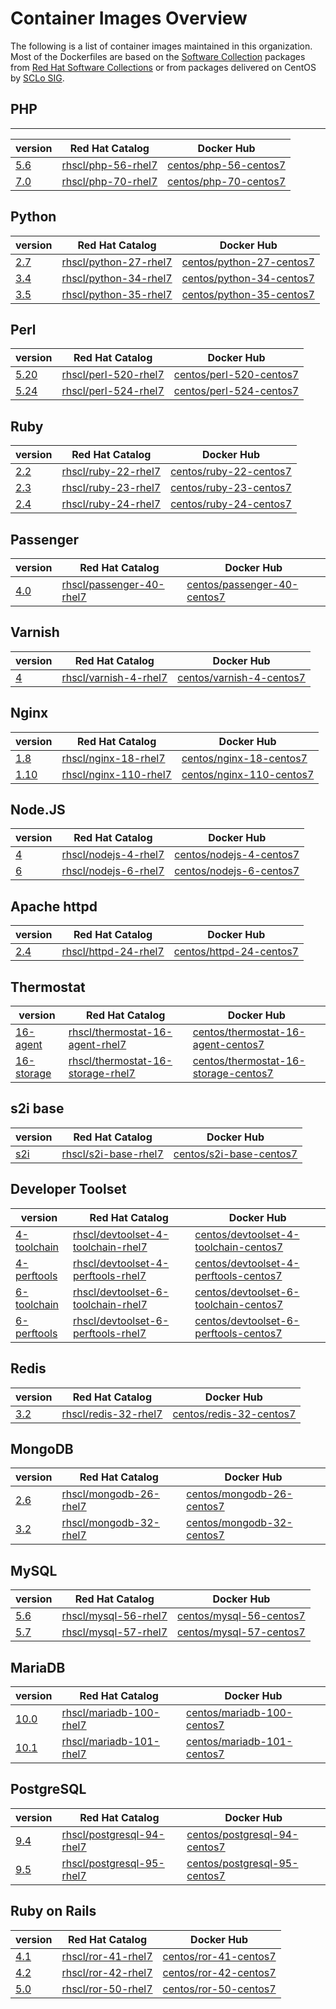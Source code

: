 Container Images Overview
=========================

The following is a list of container images maintained in this organization. Most of the Dockerfiles are based on the [Software Collection](https://www.softwarecollections.org/en/docs/) packages from [Red Hat Software Collections](https://access.redhat.com/documentation/en/red-hat-software-collections/) or from packages delivered on CentOS by [SCLo SIG](http://wiki.centos.org/SpecialInterestGroup/SCLo).

## PHP
------

| **version**  | **Red Hat Catalog** | **Docker Hub** |
| ------------ | ------------------- | -------------- |
| [5.6](https://github.com/sclorg/s2i-php-container.git) | [rhscl/php-56-rhel7](https://access.redhat.com/containers/#/registry.access.redhat.com/rhscl/php-56-rhel7) | [centos/php-56-centos7](https://hub.docker.com/r/centos/php-56-centos7/) |
| [7.0](https://github.com/sclorg/s2i-php-container.git) | [rhscl/php-70-rhel7](https://access.redhat.com/containers/#/registry.access.redhat.com/rhscl/php-70-rhel7) | [centos/php-70-centos7](https://hub.docker.com/r/centos/php-70-centos7/) |


## Python

| **version**  | **Red Hat Catalog** | **Docker Hub** |
| ------------ | ------------------- | -------------- |
| [2.7](https://github.com/sclorg/s2i-python-container.git) | [rhscl/python-27-rhel7](https://access.redhat.com/containers/#/registry.access.redhat.com/rhscl/python-27-rhel7) | [centos/python-27-centos7](https://hub.docker.com/r/centos/python-27-centos7/) |
| [3.4](https://github.com/sclorg/s2i-python-container.git) | [rhscl/python-34-rhel7](https://access.redhat.com/containers/#/registry.access.redhat.com/rhscl/python-34-rhel7) | [centos/python-34-centos7](https://hub.docker.com/r/centos/python-34-centos7/) |
| [3.5](https://github.com/sclorg/s2i-python-container.git) | [rhscl/python-35-rhel7](https://access.redhat.com/containers/#/registry.access.redhat.com/rhscl/python-35-rhel7) | [centos/python-35-centos7](https://hub.docker.com/r/centos/python-35-centos7/) |


## Perl

| **version**  | **Red Hat Catalog** | **Docker Hub** |
| ------------ | ------------------- | -------------- |
| [5.20](https://github.com/sclorg/s2i-perl-container.git) | [rhscl/perl-520-rhel7](https://access.redhat.com/containers/#/registry.access.redhat.com/rhscl/perl-520-rhel7) | [centos/perl-520-centos7](https://hub.docker.com/r/centos/perl-520-centos7/) |
| [5.24](https://github.com/sclorg/s2i-perl-container.git) | [rhscl/perl-524-rhel7](https://access.redhat.com/containers/#/registry.access.redhat.com/rhscl/perl-524-rhel7) | [centos/perl-524-centos7](https://hub.docker.com/r/centos/perl-524-centos7/) |


## Ruby

| **version**  | **Red Hat Catalog** | **Docker Hub** |
| ------------ | ------------------- | -------------- |
| [2.2](https://github.com/sclorg/s2i-ruby-container.git) | [rhscl/ruby-22-rhel7](https://access.redhat.com/containers/#/registry.access.redhat.com/rhscl/ruby-22-rhel7) | [centos/ruby-22-centos7](https://hub.docker.com/r/centos/ruby-22-centos7/) |
| [2.3](https://github.com/sclorg/s2i-ruby-container.git) | [rhscl/ruby-23-rhel7](https://access.redhat.com/containers/#/registry.access.redhat.com/rhscl/ruby-23-rhel7) | [centos/ruby-23-centos7](https://hub.docker.com/r/centos/ruby-23-centos7/) |
| [2.4](https://github.com/sclorg/s2i-ruby-container.git) | [rhscl/ruby-24-rhel7](https://access.redhat.com/containers/#/registry.access.redhat.com/rhscl/ruby-24-rhel7) | [centos/ruby-24-centos7](https://hub.docker.com/r/centos/ruby-24-centos7/) |


## Passenger

| **version**  | **Red Hat Catalog** | **Docker Hub** |
| ------------ | ------------------- | -------------- |
| [4.0](https://github.com/sclorg/passenger-container.git) | [rhscl/passenger-40-rhel7](https://access.redhat.com/containers/#/registry.access.redhat.com/rhscl/passenger-40-rhel7) | [centos/passenger-40-centos7](https://hub.docker.com/r/centos/passenger-40-centos7/) |


## Varnish

| **version**  | **Red Hat Catalog** | **Docker Hub** |
| ------------ | ------------------- | -------------- |
| [4](https://github.com/sclorg/varnish-container.git) | [rhscl/varnish-4-rhel7](https://access.redhat.com/containers/#/registry.access.redhat.com/rhscl/varnish-4-rhel7) | [centos/varnish-4-centos7](https://hub.docker.com/r/centos/varnish-4-centos7/) |


## Nginx

| **version**  | **Red Hat Catalog** | **Docker Hub** |
| ------------ | ------------------- | -------------- |
| [1.8](https://github.com/sclorg/nginx-container.git) | [rhscl/nginx-18-rhel7](https://access.redhat.com/containers/#/registry.access.redhat.com/rhscl/nginx-18-rhel7) | [centos/nginx-18-centos7](https://hub.docker.com/r/centos/nginx-18-centos7/) |
| [1.10](https://github.com/sclorg/nginx-container.git) | [rhscl/nginx-110-rhel7](https://access.redhat.com/containers/#/registry.access.redhat.com/rhscl/nginx-110-rhel7) | [centos/nginx-110-centos7](https://hub.docker.com/r/centos/nginx-110-centos7/) |

## Node.JS

| **version**  | **Red Hat Catalog** | **Docker Hub** |
| ------------ | ------------------- | -------------- |
| [4](https://github.com/sclorg/s2i-nodejs-container.git) | [rhscl/nodejs-4-rhel7](https://access.redhat.com/containers/#/registry.access.redhat.com/rhscl/nodejs-4-rhel7) | [centos/nodejs-4-centos7](https://hub.docker.com/r/centos/nodejs-4-centos7/) |
| [6](https://github.com/sclorg/s2i-nodejs-container.git) | [rhscl/nodejs-6-rhel7](https://access.redhat.com/containers/#/registry.access.redhat.com/rhscl/nodejs-6-rhel7) | [centos/nodejs-6-centos7](https://hub.docker.com/r/centos/nodejs-6-centos7/) |


## Apache httpd

| **version**  | **Red Hat Catalog** | **Docker Hub** |
| ------------ | ------------------- | -------------- |
| [2.4](https://github.com/sclorg/httpd-container.git) | [rhscl/httpd-24-rhel7](https://access.redhat.com/containers/#/registry.access.redhat.com/rhscl/httpd-24-rhel7) | [centos/httpd-24-centos7](https://hub.docker.com/r/centos/httpd-24-centos7/) |


## Thermostat

| **version**  | **Red Hat Catalog** | **Docker Hub** |
| ------------ | ------------------- | -------------- |
| [16-agent](https://github.com/sclorg/thermostat-container.git) | [rhscl/thermostat-16-agent-rhel7](https://access.redhat.com/containers/#/registry.access.redhat.com/rhscl/thermostat-16-agent-rhel7) | [centos/thermostat-16-agent-centos7](https://hub.docker.com/r/centos/thermostat-16-agent-centos7/) |
| [16-storage](https://github.com/sclorg/thermostat-container.git) | [rhscl/thermostat-16-storage-rhel7](https://access.redhat.com/containers/#/registry.access.redhat.com/rhscl/thermostat-16-storage-rhel7) | [centos/thermostat-16-storage-centos7](https://hub.docker.com/r/centos/thermostat-16-storage-centos7/) |

## s2i base

| **version**  | **Red Hat Catalog** | **Docker Hub** |
| ------------ | ------------------- | -------------- |
| [s2i](https://github.com/sclorg/s2i-base-container.git) | [rhscl/s2i-base-rhel7](https://access.redhat.com/containers/#/registry.access.redhat.com/rhscl/s2i-base-rhel7) | [centos/s2i-base-centos7](https://hub.docker.com/r/centos/s2i-base-centos7/) |


## Developer Toolset

| **version**  | **Red Hat Catalog** | **Docker Hub** |
| ------------ | ------------------- | -------------- |
| [4-toolchain](https://github.com/sclorg/devtoolset-container.git) | [rhscl/devtoolset-4-toolchain-rhel7](https://access.redhat.com/containers/#/registry.access.redhat.com/rhscl/devtoolset-4-toolchain-rhel7) | [centos/devtoolset-4-toolchain-centos7](https://hub.docker.com/r/centos/devtoolset-4-toolchain-centos7/) |
| [4-perftools](https://github.com/sclorg/devtoolset-container.git) | [rhscl/devtoolset-4-perftools-rhel7](https://access.redhat.com/containers/#/registry.access.redhat.com/rhscl/devtoolset-4-perftools-rhel7) | [centos/devtoolset-4-perftools-centos7](https://hub.docker.com/r/centos/devtoolset-4-perftools-centos7/) |
| [6-toolchain](https://github.com/sclorg/devtoolset-container.git) | [rhscl/devtoolset-6-toolchain-rhel7](https://access.redhat.com/containers/#/registry.access.redhat.com/rhscl/devtoolset-6-toolchain-rhel7) | [centos/devtoolset-6-toolchain-centos7](https://hub.docker.com/r/centos/devtoolset-6-toolchain-centos7/) |
| [6-perftools](https://github.com/sclorg/devtoolset-container.git) | [rhscl/devtoolset-6-perftools-rhel7](https://access.redhat.com/containers/#/registry.access.redhat.com/rhscl/devtoolset-6-perftools-rhel7) | [centos/devtoolset-6-perftools-centos7](https://hub.docker.com/r/centos/devtoolset-6-perftools-centos7/) |


## Redis

| **version**  | **Red Hat Catalog** | **Docker Hub** |
| ------------ | ------------------- | -------------- |
| [3.2](https://github.com/sclorg/redis-container.git) | [rhscl/redis-32-rhel7](https://access.redhat.com/containers/#/registry.access.redhat.com/rhscl/redis-32-rhel7) | [centos/redis-32-centos7](https://hub.docker.com/r/centos/redis-32-centos7/) |


## MongoDB

| **version**  | **Red Hat Catalog** | **Docker Hub** |
| ------------ | ------------------- | -------------- |
| [2.6](https://github.com/sclorg/mongodb-container.git) | [rhscl/mongodb-26-rhel7](https://access.redhat.com/containers/#/registry.access.redhat.com/rhscl/mongodb-26-rhel7) | [centos/mongodb-26-centos7](https://hub.docker.com/r/centos/mongodb-26-centos7/) |
| [3.2](https://github.com/sclorg/mongodb-container.git) | [rhscl/mongodb-32-rhel7](https://access.redhat.com/containers/#/registry.access.redhat.com/rhscl/mongodb-32-rhel7) | [centos/mongodb-32-centos7](https://hub.docker.com/r/centos/mongodb-32-centos7/) |


## MySQL

| **version**  | **Red Hat Catalog** | **Docker Hub** |
| ------------ | ------------------- | -------------- |
| [5.6](https://github.com/sclorg/mysql-container.git) | [rhscl/mysql-56-rhel7](https://access.redhat.com/containers/#/registry.access.redhat.com/rhscl/mysql-56-rhel7) | [centos/mysql-56-centos7](https://hub.docker.com/r/centos/mysql-56-centos7/) |
| [5.7](https://github.com/sclorg/mysql-container.git) | [rhscl/mysql-57-rhel7](https://access.redhat.com/containers/#/registry.access.redhat.com/rhscl/mysql-57-rhel7) | [centos/mysql-57-centos7](https://hub.docker.com/r/centos/mysql-57-centos7/) |


## MariaDB

| **version**  | **Red Hat Catalog** | **Docker Hub** |
| ------------ | ------------------- | -------------- |
| [10.0](https://github.com/sclorg/mariadb-container.git) | [rhscl/mariadb-100-rhel7](https://access.redhat.com/containers/#/registry.access.redhat.com/rhscl/mariadb-100-rhel7) | [centos/mariadb-100-centos7](https://hub.docker.com/r/centos/mariadb-100-centos7/) |
| [10.1](https://github.com/sclorg/mariadb-container.git) | [rhscl/mariadb-101-rhel7](https://access.redhat.com/containers/#/registry.access.redhat.com/rhscl/mariadb-101-rhel7) | [centos/mariadb-101-centos7](https://hub.docker.com/r/centos/mariadb-101-centos7/) |


## PostgreSQL

| **version**  | **Red Hat Catalog** | **Docker Hub** |
| ------------ | ------------------- | -------------- |
| [9.4](https://github.com/sclorg/postgresql-container.git) | [rhscl/postgresql-94-rhel7](https://access.redhat.com/containers/#/registry.access.redhat.com/rhscl/postgresql-94-rhel7) | [centos/postgresql-94-centos7](https://hub.docker.com/r/centos/postgresql-94-centos7/) |
| [9.5](https://github.com/sclorg/postgresql-container.git) | [rhscl/postgresql-95-rhel7](https://access.redhat.com/containers/#/registry.access.redhat.com/rhscl/postgresql-95-rhel7) | [centos/postgresql-95-centos7](https://hub.docker.com/r/centos/postgresql-95-centos7/) |


## Ruby on Rails

| **version**  | **Red Hat Catalog** | **Docker Hub** |
| ------------ | ------------------- | -------------- |
| [4.1](https://github.com/sclorg/ror-container.git) | [rhscl/ror-41-rhel7](https://access.redhat.com/containers/#/registry.access.redhat.com/rhscl/ror-41-rhel7) | [centos/ror-41-centos7](https://hub.docker.com/r/centos/ror-41-centos7/) |
| [4.2](https://github.com/sclorg/ror-container.git) | [rhscl/ror-42-rhel7](https://access.redhat.com/containers/#/registry.access.redhat.com/rhscl/ror-42-rhel7) | [centos/ror-42-centos7](https://hub.docker.com/r/centos/ror-42-centos7/) |
| [5.0](https://github.com/sclorg/ror-container.git) | [rhscl/ror-50-rhel7](https://access.redhat.com/containers/#/registry.access.redhat.com/rhscl/ror-50-rhel7) | [centos/ror-50-centos7](https://hub.docker.com/r/centos/ror-50-centos7/) |

